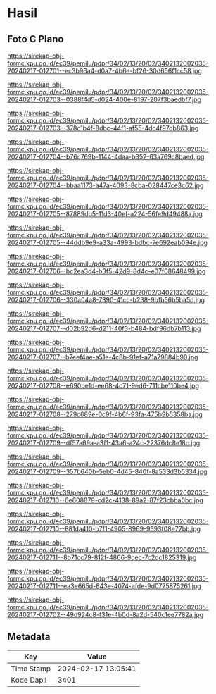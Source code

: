 # Hasil

## Foto C Plano

https://sirekap-obj-formc.kpu.go.id/ec39/pemilu/pdpr/34/02/13/20/02/3402132002035-20240217-012701--ec3b96a4-d0a7-4b6e-bf26-30d656f1cc58.jpg

https://sirekap-obj-formc.kpu.go.id/ec39/pemilu/pdpr/34/02/13/20/02/3402132002035-20240217-012703--0388f4d5-d024-400e-8197-207f3baedbf7.jpg

https://sirekap-obj-formc.kpu.go.id/ec39/pemilu/pdpr/34/02/13/20/02/3402132002035-20240217-012703--378c1b4f-8dbc-44f1-af55-4dc4f97db863.jpg

https://sirekap-obj-formc.kpu.go.id/ec39/pemilu/pdpr/34/02/13/20/02/3402132002035-20240217-012704--b76c769b-1144-4daa-b352-63a769c8baed.jpg

https://sirekap-obj-formc.kpu.go.id/ec39/pemilu/pdpr/34/02/13/20/02/3402132002035-20240217-012704--bbaa1173-a47a-4093-8cba-028447ce3c62.jpg

https://sirekap-obj-formc.kpu.go.id/ec39/pemilu/pdpr/34/02/13/20/02/3402132002035-20240217-012705--87889db5-11d3-40ef-a224-56fe9d49488a.jpg

https://sirekap-obj-formc.kpu.go.id/ec39/pemilu/pdpr/34/02/13/20/02/3402132002035-20240217-012705--44ddb9e9-a33a-4993-bdbc-7e692eab094e.jpg

https://sirekap-obj-formc.kpu.go.id/ec39/pemilu/pdpr/34/02/13/20/02/3402132002035-20240217-012706--bc2ea3d4-b3f5-42d9-8d4c-e07f08648499.jpg

https://sirekap-obj-formc.kpu.go.id/ec39/pemilu/pdpr/34/02/13/20/02/3402132002035-20240217-012706--330a04a8-7390-41cc-b238-9bfb56b5ba5d.jpg

https://sirekap-obj-formc.kpu.go.id/ec39/pemilu/pdpr/34/02/13/20/02/3402132002035-20240217-012707--d02b92d6-d211-40f3-b484-bdf96db7b113.jpg

https://sirekap-obj-formc.kpu.go.id/ec39/pemilu/pdpr/34/02/13/20/02/3402132002035-20240217-012707--b7eef4ae-a51e-4c8b-91ef-a71a79884b90.jpg

https://sirekap-obj-formc.kpu.go.id/ec39/pemilu/pdpr/34/02/13/20/02/3402132002035-20240217-012708--e690be1d-ee68-4c71-9ed6-711cbe110be4.jpg

https://sirekap-obj-formc.kpu.go.id/ec39/pemilu/pdpr/34/02/13/20/02/3402132002035-20240217-012708--279c689e-0c9f-4b6f-93fa-475b9b5358ba.jpg

https://sirekap-obj-formc.kpu.go.id/ec39/pemilu/pdpr/34/02/13/20/02/3402132002035-20240217-012709--df57a69a-a3f1-43a6-a24c-22376dc8e18c.jpg

https://sirekap-obj-formc.kpu.go.id/ec39/pemilu/pdpr/34/02/13/20/02/3402132002035-20240217-012709--357b640b-5eb0-4d45-840f-8a533d3b5334.jpg

https://sirekap-obj-formc.kpu.go.id/ec39/pemilu/pdpr/34/02/13/20/02/3402132002035-20240217-012710--6e608879-cd2c-4138-89a2-87f23cbba0bc.jpg

https://sirekap-obj-formc.kpu.go.id/ec39/pemilu/pdpr/34/02/13/20/02/3402132002035-20240217-012710--881da410-b7f1-4905-8969-9593f08e77bb.jpg

https://sirekap-obj-formc.kpu.go.id/ec39/pemilu/pdpr/34/02/13/20/02/3402132002035-20240217-012711--8b71cc79-812f-4866-9cec-7c2dc1825319.jpg

https://sirekap-obj-formc.kpu.go.id/ec39/pemilu/pdpr/34/02/13/20/02/3402132002035-20240217-012711--ea3e665d-843e-4074-afde-9d0775875261.jpg

https://sirekap-obj-formc.kpu.go.id/ec39/pemilu/pdpr/34/02/13/20/02/3402132002035-20240217-012702--49d924c8-f31e-4b0d-8a2d-540c1ee7782a.jpg


## Metadata

| Key        | Value               |
| ---------- | ------------------- |
| Time Stamp | 2024-02-17 13:05:41 |
| Kode Dapil | 3401                |



